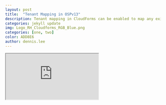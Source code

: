 ```yaml
---
layout: post
title:  "Tenant Mapping in OSPv13"
description: Tenant mapping in CloudForms can be enabled to map any existing tenants from that provider. This means CloudForms will create new cloud tenants to match each existing OpenStack tenant; each new cloud tenant and its corresponding OpenStack tenant will have identical resources assignments, with the exception of quotas.
categories: jekyll update
img: Logo_RH_Cloudforms_RGB_Blue.png
categories: [one, two]
color: ADD8E6
author: dennis.lee
---
```


<iframe src="https://docs.google.com/document/d/e/2PACX-1vQZZEq2fcKW2gj7OqNLhPsjvTErm8cME07rKMR9oe581nEmnzw0DsSD76ZrZj3hV52Q7Q_L0cz7lNwr/pub?embedded=true"></iframe>
